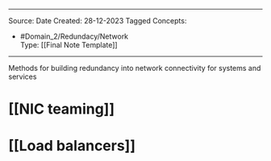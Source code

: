 - - -
Source:
Date Created:  28-12-2023
Tagged Concepts:
- #Domain_2/Redundacy/Network  
Type: [[Final Note Template]]
- - - 


Methods for building redundancy into network connectivity for systems and services 

# [[NIC teaming]]

# [[Load balancers]]